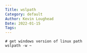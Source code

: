 ```yaml
---  
Title: wslpath  
Category: default  
Author: Kevin Loughead  
Date: 2022-01-15  
Tags:   
---  
```


```
# get windows version of linux path
wslpath -w ~
```


